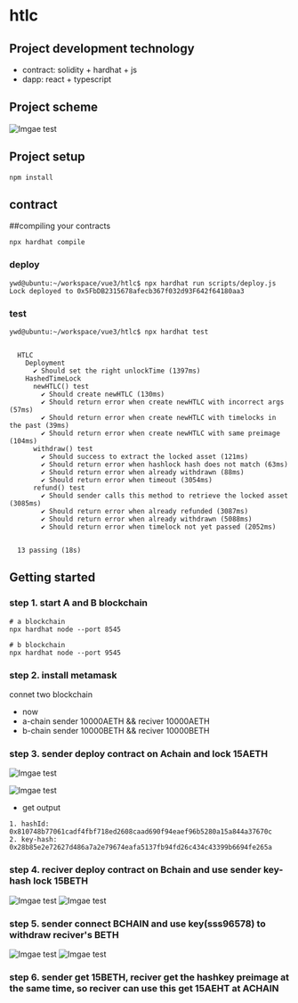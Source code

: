 # htlc

## Project development technology

* contract: solidity + hardhat + js
* dapp: react + typescript

## Project scheme

![Imgae test](./doc/image/t-a.png)

## Project setup
```
npm install
```

## contract

##compiling your contracts
```
npx hardhat compile
```

### deploy

```
ywd@ubuntu:~/workspace/vue3/htlc$ npx hardhat run scripts/deploy.js
Lock deployed to 0x5FbDB2315678afecb367f032d93F642f64180aa3

```

### test
```
ywd@ubuntu:~/workspace/vue3/htlc$ npx hardhat test


  HTLC
    Deployment
      ✔ Should set the right unlockTime (1397ms)
    HashedTimeLock
      newHTLC() test
        ✔ Should create newHTLC (130ms)
        ✔ Should return error when create newHTLC with incorrect args (57ms)
        ✔ Should return error when create newHTLC with timelocks in the past (39ms)
        ✔ Should return error when create newHTLC with same preimage (104ms)
      withdraw() test
        ✔ Should success to extract the locked asset (121ms)
        ✔ Should return error when hashlock hash does not match (63ms)
        ✔ Should return error when already withdrawn (88ms)
        ✔ Should return error when timeout (3054ms)
      refund() test
        ✔ Should sender calls this method to retrieve the locked asset (3085ms)
        ✔ Should return error when already refunded (3087ms)
        ✔ Should return error when already withdrawn (5088ms)
        ✔ Should return error when timelock not yet passed (2052ms)


  13 passing (18s)

```

## Getting started


### step 1. start A and B blockchain


```
# a blockchain
npx hardhat node --port 8545
```

```
# b blockchain
npx hardhat node --port 9545
```

### step 2. install metamask

connet two blockchain

- now
- a-chain sender 10000AETH && reciver 10000AETH
- b-chain sender 10000BETH && reciver 10000BETH

### step 3. sender deploy contract on Achain and lock 15AETH

![Imgae test](./doc/image/locka.png)

![Imgae test](./doc/image/locka-s.png)


- get output
```
1. hashId: 0x810748b77061cadf4fbf718ed2608caad690f94eaef96b5280a15a844a37670c
2. key-hash: 0x28b85e2e72627d486a7a2e79674eafa5137fb94fd26c434c43399b6694fe265a
```

### step 4. reciver deploy contract on Bchain and use sender key-hash lock 15BETH


![Imgae test](./doc/image/b-d.png)
![Imgae test](./doc/image/b-lock.png)

### step 5. sender connect BCHAIN and use key(sss96578) to withdraw reciver's BETH

![Imgae test](./doc/image/s-get-b.png)
![Imgae test](./doc/image/s-getb-s.png)

### step 6. sender get 15BETH, reciver get the hashkey preimage at the same time, so reciver can use this get 15AEHT at ACHAIN